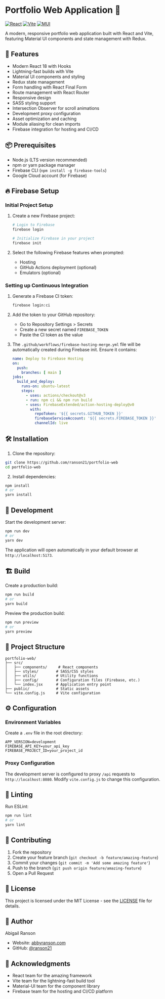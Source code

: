 # Portfolio Web Application 🎨

[![React](https://img.shields.io/badge/React-18.2.0-61DAFB?style=for-the-badge&logo=react&logoColor=white)](https://reactjs.org/) [![Vite](https://img.shields.io/badge/Vite-5.1.4-646CFF?style=for-the-badge&logo=vite&logoColor=white)](https://vitejs.dev/) [![MUI](https://img.shields.io/badge/MUI-5.15.12-007FFF?style=for-the-badge&logo=mui&logoColor=white)](https://mui.com/)

A modern, responsive portfolio web application built with React and Vite, featuring Material UI components and state management with Redux.

## 🚀 Features

- Modern React 18 with Hooks
- Lightning-fast builds with Vite
- Material UI components and styling
- Redux state management
- Form handling with React Final Form
- Route management with React Router
- Responsive design
- SASS styling support
- Intersection Observer for scroll animations
- Development proxy configuration
- Asset optimization and caching
- Module aliasing for clean imports
- Firebase integration for hosting and CI/CD

## 📦 Prerequisites

- Node.js (LTS version recommended)
- npm or yarn package manager
- Firebase CLI (`npm install -g firebase-tools`)
- Google Cloud account (for Firebase)

## 🔥 Firebase Setup

### Initial Project Setup

1. Create a new Firebase project:
   ```bash
   # Login to Firebase
   firebase login

   # Initialize Firebase in your project
   firebase init
   ```

2. Select the following Firebase features when prompted:
   - Hosting
   - GitHub Actions deployment (optional)
   - Emulators (optional)

### Setting up Continuous Integration

1. Generate a Firebase CI token:
   ```bash
   firebase login:ci
   ```

2. Add the token to your GitHub repository:
   - Go to Repository Settings > Secrets
   - Create a new secret named `FIREBASE_TOKEN`
   - Paste the CI token as the value

3. The `.github/workflows/firebase-hosting-merge.yml` file will be automatically created during Firebase init. Ensure it contains:
   ```yaml
   name: Deploy to Firebase Hosting
   on:
     push:
       branches: [ main ]
   jobs:
     build_and_deploy:
       runs-on: ubuntu-latest
       steps:
         - uses: actions/checkout@v3
         - run: npm ci && npm run build
         - uses: FirebaseExtended/action-hosting-deploy@v0
           with:
             repoToken: '${{ secrets.GITHUB_TOKEN }}'
             firebaseServiceAccount: '${{ secrets.FIREBASE_TOKEN }}'
             channelId: live
   ```

## 🛠️ Installation

1. Clone the repository:
```bash
git clone https://github.com/ranson21/portfolio-web
cd portfolio-web
```

2. Install dependencies:
```bash
npm install
# or
yarn install
```

## 🔧 Development

Start the development server:
```bash
npm run dev
# or
yarn dev
```

The application will open automatically in your default browser at `http://localhost:5173`.

## 🏗️ Build

Create a production build:
```bash
npm run build
# or
yarn build
```

Preview the production build:
```bash
npm run preview
# or
yarn preview
```

## 📁 Project Structure

```
portfolio-web/
├── src/
│   ├── components/     # React components
│   ├── styles/        # SASS/CSS styles
│   ├── utils/         # Utility functions
│   ├── config/        # Configuration files (Firebase, etc.)
│   └── index.jsx      # Application entry point
├── public/            # Static assets
└── vite.config.js     # Vite configuration
```

## ⚙️ Configuration

### Environment Variables

Create a `.env` file in the root directory:

```env
APP_VERSION=development
FIREBASE_API_KEY=your_api_key
FIREBASE_PROJECT_ID=your_project_id
```

### Proxy Configuration

The development server is configured to proxy `/api` requests to `http://localhost:8080`. Modify `vite.config.js` to change this configuration.

## 🧪 Linting

Run ESLint:
```bash
npm run lint
# or
yarn lint
```

## 🤝 Contributing

1. Fork the repository
2. Create your feature branch (`git checkout -b feature/amazing-feature`)
3. Commit your changes (`git commit -m 'Add some amazing feature'`)
4. Push to the branch (`git push origin feature/amazing-feature`)
5. Open a Pull Request

## 📄 License

This project is licensed under the MIT License - see the [LICENSE](LICENSE) file for details.

## 👤 Author

Abigail Ranson
- Website: [abbyranson.com](https://abbyranson.com)
- GitHub: [@ranson21](https://github.com/ranson21)

## 🙏 Acknowledgments

- React team for the amazing framework
- Vite team for the lightning-fast build tool
- Material-UI team for the component library
- Firebase team for the hosting and CI/CD platform